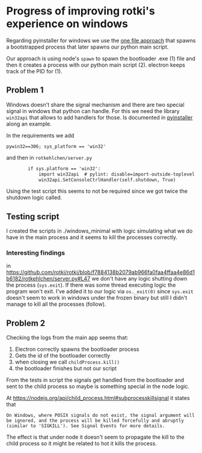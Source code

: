 # Progress of improving rotki's experience on windows

Regarding pyinstaller for windows we use the [one file approach](https://pyinstaller.org/en/stable/feature-notes.html#onefile-mode-and-temporary-directory-cleanup)
that spawns a bootstrapped process that later spawns our python main script.

Our approach is using node's `spawn` to spawn the bootloader .exe (1) file and then it creates a process with our python main script (2).
electron keeps track of the PID for (1).

## Problem 1

Windows doesn't share the signal mechanism and there are two special signal in windows that python can handle. For this we need
the library `win32api` that allows to add handlers for those. Is documented in [pyinstaller](https://pyinstaller.org/en/stable/feature-notes.html#example-of-console-control-signal-handling-in-python-application) along an example.

In the requirements we add

```
pywin32==306; sys_platform == 'win32'
```

and then in `rotkehlchen/server.py`

```diff
        if sys.platform == 'win32':
            import win32api  # pylint: disable=import-outside-toplevel  # isort:skip
            win32api.SetConsoleCtrlHandler(self.shutdown, True)
```

Using the test script this seems to not be required since we got twice the shutdown logic called.

## Testing script

I created the scripts in ./windows_minimal with logic simulating what we do have in the main process and it seems to kill the processes correctly.

### Interesting findings

in https://github.com/rotki/rotki/blob/f7884138b2079ab966fa0faa4ffaa4e86d1b6182/rotkehlchen/server.py#L47 we don't have any logic shutting down the process (`sys.exit`). If there was some thread executing logic the program won't exit. I've added
it to our logic via `os._exit(0)` since `sys.exit` doesn't seem to work in windows
under the frozen binary but still I didn't manage to kill all the processes (follow).

## Problem 2

Checking the logs from the main app seems that:

1. Electron correctly spawns the bootloader process
2. Gets the id of the bootloader correctly
3. when closing we call `childProcess.kill()`
4. the bootloader finishes but not our script

From the tests in script the signals get handled from the bootloader and sent to the child process so maybe is something special in the node logic.

At https://nodejs.org/api/child_process.html#subprocesskillsignal it states that 

```
On Windows, where POSIX signals do not exist, the signal argument will be ignored, and the process will be killed forcefully and abruptly (similar to 'SIGKILL'). See Signal Events for more details.
```

The effect is that under node it doesn't seem to propagate the kill to the child process so it might be related to hot it kills the process.